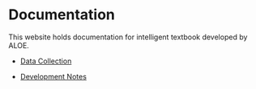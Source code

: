# Documentation

This website holds documentation for intelligent textbook developed by ALOE.

- [Data Collection](./data/identity)

- [Development Notes](./development/dependency)